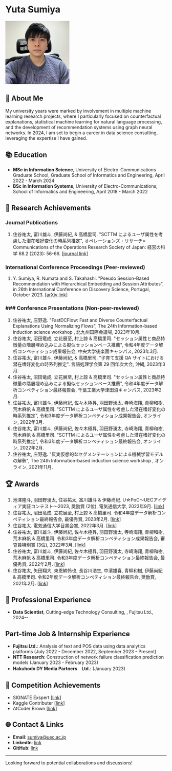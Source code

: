 # Yuta Sumiya

<img src="./myimage.jpg" width="200">

## 📌 About Me

My university years were marked by involvement in multiple machine learning research projects, where I particularly focused on counterfactual explanations, statistical machine learning for natural language processing, and the development of recommendation systems using graph neural networks. In 2024, I am set to begin a career in data science consulting, leveraging the expertise I have gained.

## 📚 Education

- **MSc in Information Science**, University of Electro-Communications Graduate School, Graduate School of Informatics and Engineering, April 2022 - March 2024
- **BSc in Information Systems**, University of Electro-Communications, School of Informatics and Engineering, April 2018 - March 2022

## 📜 Research Achievements

### Journal Publications

1. 住谷祐太, 富川雄斗, 伊藤尚紀, & 高橋里司. "SCTTM によるユーザ属性を考慮した潜在嗜好変化の時系列推定", オペレーションズ・リサーチ= Communications of the Operations Research Society of Japan: 経営の科学 68.2 (2023): 56-66. [[journal link](https://orsj.org/?p=5504)]

### International Conference Proceedings (Peer-reviewed)

1. Y. Sumiya, R. Numata and S. Takahashi. "Pseudo Session-Based Recommendation with Hierarchical Embedding and Session Attributes", in 26th International Conference on Discovery Science, Portugal, October 2023. [[arXiv link](https://arxiv.org/abs/2306.10029)]

### ### Conference Presentations (Non-peer-reviewed)

1. 住谷祐太, 庄野逸. "FastDCFlow: Fast and Diverse Counterfactual Explanations Using Normalizing Flows", The 24th Information-based induction science workshop , 北九州国際会議場, 2023年10月.
2. 住谷祐太, 沼田竜成, 立花展至, 村上諒 & 高橋里司. "セッション属性と商品特徴量の階層埋め込みによる擬似セッションベース推薦", 令和4年度データ解析コンペティション成果報告会, 中央大学後楽園キャンパス, 2023年3月.
3. 住谷祐太, 富川雄斗, 伊藤尚紀, & 高橋里司. "子育て支援 QA サイトにおける潜在嗜好変化の時系列推定". 言語処理学会第 29 回年次大会, 沖縄, 2023年3月.
4. 住谷祐太, 沼田竜成, 立花展至, 村上諒 & 高橋里司. "セッション属性と商品特徴量の階層埋め込みによる擬似セッションベース推薦", 令和4年度データ解析コンペティション最終報告会, 千葉工業大学津田沼キャンパス, 2023年2月.
5. 住谷祐太, 富川雄斗, 伊藤尚紀, 佐々木極昇, 羽田野湧太, 寺崎海翔, 青柳和樹, 荒木麻帆 & 高橋里司. "SCTTM によるユーザ属性を考慮した潜在嗜好変化の時系列推定", 令和3年度データ解析コンペティション成果報告会, オンライン, 2022年3月.
6. 住谷祐太, 富川雄斗, 伊藤尚紀, 佐々木極昇, 羽田野湧太, 寺崎海翔, 青柳和樹, 荒木麻帆 & 高橋里司. "SCTTM によるユーザ属性を考慮した潜在嗜好変化の時系列推定", 令和3年度データ解析コンペティション最終報告会, オンライン, 2022年2月.
7. 住谷祐太, 庄野逸. "反実仮想的なセグメンテーションによる機械学習モデルの解釈", The 24th Information-based induction science workshop , オンライン, 2021年11月.
   

## 🏆 Awards

1. 池澤隆斗, 羽田野湧太, 住谷祐太, 富川雄斗 & 伊藤尚紀. U☆PoC～UECアイディア実証コンテスト～2023, 奨励賞 (2位), 電気通信大学, 2023年9月. [[link](https://www.uec.ac.jp/research/venture/contest.html)]
2. 住谷祐太, 沼田竜成, 立花展至, 村上諒 & 高橋里司. 令和4年度データ解析コンペティション最終報告会, 最優秀賞, 2023年2月. [[link](http://jscs.jp/dac/index.php/meeting/R04meeting)]
3. 住谷祐太. 電気通信大学目黒会賞, 2022年3月. [[link](https://megurokai.jp/home2/category/dosokaisho/)]
4. 住谷祐太, 富川雄斗, 伊藤尚紀, 佐々木極昇, 羽田野湧太, 寺崎海翔, 青柳和樹, 荒木麻帆 & 高橋里司. 令和3年度データ解析コンペティション成果報告会, 審査員特別賞 (3位), 2022年3月. [[link](https://jasmac-j.jimdofree.com/)]
5. 住谷祐太, 富川雄斗, 伊藤尚紀, 佐々木極昇, 羽田野湧太, 寺崎海翔, 青柳和樹, 荒木麻帆 & 高橋里司. 令和3年度データ解析コンペティション最終報告会, 最優秀賞, 2022年2月. [[link](http://jscs.jp/dac/index.php/meeting/R03meeting)]
6. 住谷祐太, 矢田翔大, 東恩納怜也, 長谷川浩生, 中濱雄喜, 青柳和樹, 伊藤尚紀 & 高橋里司. 令和2年度データ解析コンペティション最終報告会, 奨励賞, 2021年2月. [[link](http://jscs.jp/dac/index.php/meeting/R02meeting)]
 
## 💼 Professional Experience

- **Data Scientist**, Cutting-edge Technology Consulting, , Fujitsu Ltd., 2024--

## Part-time Job & Internship Experience
- **Fujitsu Ltd.**: Analysis of text and POS data using data analytics platforms (July 2022 - December 2022, September 2023 - Present)
- **NTT Research**: Construction of network failure classification prediction models (January 2023 - February 2023)
- **Hakuhodo DY Media Partners　Ltd.**: (January 2023)

## 🏅 Competition Achievements

- SIGNATE Exspert [[link](https://signate.jp/users/32973)]
- Kaggle Contributer [[link](https://www.kaggle.com/sumipy)]
- AtCoder Brown [[link](https://atcoder.jp/users/yusumi)]


## 🌐 Contact & Links

- **Email**: sumiya@uec.ac.jp
- **LinkedIn**: [link](https://www.linkedin.com/in/%E7%A5%90%E5%A4%AA-%E4%BD%8F%E8%B0%B7-b4035523a/)
- **GitHub**: [link](https://github.com/sumugit)

---

Looking forward to potential collaborations and discussions!

